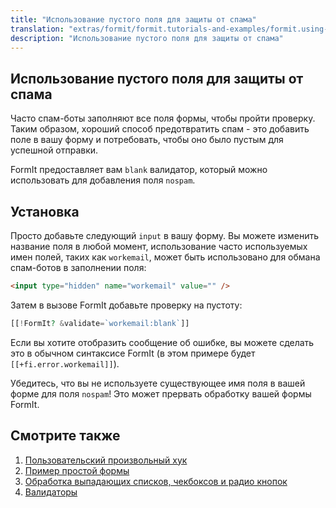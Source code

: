 ```yaml
---
title: "Использование пустого поля для защиты от спама"
translation: "extras/formit/formit.tutorials-and-examples/formit.using-a-blank-nospam-field"
description: "Использование пустого поля для защиты от спама"
---
```


## Использование пустого поля для защиты от спама

Часто спам-боты заполняют все поля формы, чтобы пройти проверку. Таким образом, хороший способ предотвратить спам - это добавить поле в вашу форму и потребовать, чтобы оно было пустым для успешной отправки.

FormIt предоставляет вам `blank` валидатор, который можно использовать для добавления поля `nospam`. 

## Установка

Просто добавьте следующий `input` в вашу форму. Вы можете изменить название поля в любой момент, использование часто используемых имен полей, таких как `workemail`, может быть использовано для обмана спам-ботов в заполнении поля: 

``` html
<input type="hidden" name="workemail" value="" />
```

Затем в вызове FormIt добавьте проверку на пустоту:

``` php
[[!FormIt? &validate=`workemail:blank`]]
```

Если вы хотите отобразить сообщение об ошибке, вы можете сделать это в обычном синтаксисе FormIt (в этом примере будет `[[+fi.error.workemail]]`).

Убедитесь, что вы не используете существующее имя поля в вашей форме для поля `nospam`! Это может прервать обработку вашей формы FormIt. 

## Смотрите также

1. [Пользовательский произвольный хук](extras/formit/formit.tutorials-and-examples/examples.custom-hook)
2. [Пример простой формы](extras/formit/formit.tutorials-and-examples/examples.simple-contact-page)
3. [Обработка выпадающих списков, чекбоксов и радио кнопок](extras/formit/formit.tutorials-and-examples/handling-selects,-checkboxes-and-radios "Обработка выпадающих списков, чекбоксов и радио кнопок")
4. [Валидаторы](extras/formit/formit.validators "Валидаторы")

